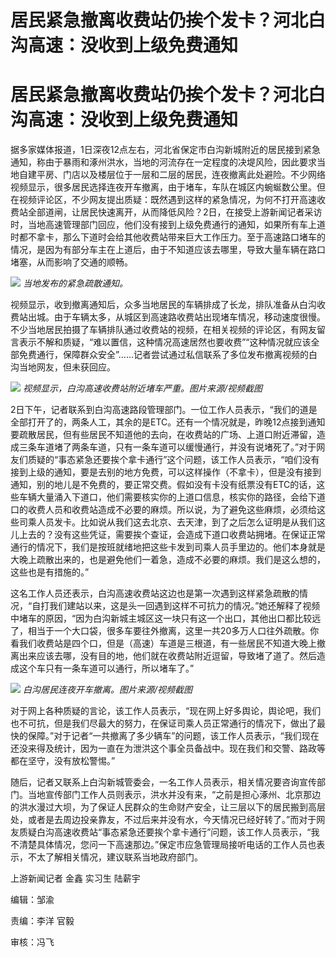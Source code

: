 # 居民紧急撤离收费站仍挨个发卡？河北白沟高速：没收到上级免费通知

# 居民紧急撤离收费站仍挨个发卡？河北白沟高速：没收到上级免费通知

据多家媒体报道，1日深夜12点左右，河北省保定市白沟新城附近的居民接到紧急通知，称由于暴雨和涿州洪水，当地的河流存在一定程度的决堤风险，因此要求当地自建平房、门店以及楼层位于一层和二层的居民，连夜撤离此处避险。不少网络视频显示，很多居民选择连夜开车撤离，由于堵车，车队在城区内蜿蜒数公里。但在视频评论区，不少网友提出质疑：既然遇到这样的紧急情况，为何不打开高速收费站全部道闸，让居民快速离开，从而降低风险？2日，在接受上游新闻记者采访时，当地高速管理部门回应，他们没有接到上级免费通行的通知，如果所有车上道时都不拿卡，那么下道时会给其他收费站带来巨大工作压力。至于高速路口堵车的情况，是因为有部分车主在上道后，由于不知道应该去哪里，导致大量车辆在路口堵塞，从而影响了交通的顺畅。

![](https://inews.gtimg.com/om_bt/OY9bcg2QmQGPwVMQ2G8AHduTXHQQxhmQZ8ngP7X26tAHgAA/1000)
_当地发布的紧急疏散通知。_

视频显示，收到撤离通知后，众多当地居民的车辆排成了长龙，排队准备从白沟收费站出城。由于车辆太多，从城区到高速路收费站出现堵车情况，移动速度很慢。不少当地居民拍摄了车辆排队通过收费站的视频，在相关视频的评论区，有网友留言表示不解和质疑，“难以置信，这种情况高速居然也要收费”“这种情况就应该全部免费通行，保障群众安全”……记者尝试通过私信联系了多位发布撤离视频的白沟当地网友，但未获回应。

![](https://inews.gtimg.com/om_bt/Ohmb60Y2KmRsPNYO5TCi_MlQWY88M1X_pZLZmQ5EhW9gUAA/1000)
_视频显示，白沟高速收费站附近堵车严重。图片来源/视频截图_

2日下午，记者联系到白沟高速路段管理部门。一位工作人员表示，“我们的道是全部打开了的，两条人工，其余的是ETC。还有一个情况就是，昨晚12点接到通知要疏散居民，但有些居民不知道他的去向，在收费站的广场、上道口附近滞留，造成三条车道堵了两条车道，只有一条车道可以缓慢通行，并没有说堵死了。”对于网友们质疑的“事态紧急还要挨个拿卡通行”这个问题，该工作人员表示，“咱们没有接到上级的通知，要是去别的地方免费，可以这样操作（不拿卡），但是没有接到通知，别的地儿是不免费的，要正常交费。假如没有卡没有纸票没有ETC的话，这些车辆大量涌入下道口，他们需要核实你的上道口信息，核实你的路径，会给下道口的收费人员和收费站造成不必要的麻烦。所以说，为了避免这些麻烦，必须给这些司乘人员发卡。比如说从我们这去北京、去天津，到了之后怎么证明是从我们这儿上去的？没有这些凭证，需要挨个查证，会造成下道口收费站拥堵。在保证正常通行的情况下，我们是按班就绪地把这些卡发到司乘人员手里边的。他们本身就是大晚上疏散出来的，也是避免他们一着急，造成不必要的麻烦。我们是这么想的，这些也是有措施的。”

这名工作人员还表示，白沟高速收费站这边也是第一次遇到这样紧急疏散的情况，“自打我们建站以来，这是头一回遇到这样不可抗力的情况。”她还解释了视频中堵车的原因，“因为白沟新城主城区这一块只有这一个出口，其他出口都比较远了，相当于一个大口袋，很多车要往外撤离，这里一共20多万人口往外疏散。你看我们收费站是四个口，但是（高速）车道是三根道，有一些居民不知道大晚上撤离出来应该去哪，没有目的地，他们就在收费站附近逗留，导致堵了道了。然后造成这个车只有一条车道可以通行，所以堵车了。”

![](https://inews.gtimg.com/om_bt/OS1QH2R1dNGJr67f5ipCNLuKlLG40Y_yA7qs1a2WMFBDkAA/1000)
_白沟居民连夜开车撤离。图片来源/视频截图_

对于网上各种质疑的言论，该工作人员表示，“现在网上好多舆论，舆论吧，我们也不可抗，但是我们尽最大的努力，在保证司乘人员正常通行的情况下，做出了最快的保障。”对于记者“一共撤离了多少辆车”的问题，该工作人员表示，“我们现在还没来得及统计，因为一直在为泄洪这个事全员备战中。现在我们和交警、路政等都在坚守，没有放松警惕。”

随后，记者又联系上白沟新城管委会，一名工作人员表示，相关情况要咨询宣传部门。当地宣传部门工作人员则表示，洪水并没有来，“之前是担心涿州、北京那边的洪水漫过大坝，为了保证人民群众的生命财产安全，让三层以下的居民搬到高层处，或者是去周边投亲靠友，不过后来并没有水，今天情况已经好转了。”而对于网友质疑白沟高速收费站“事态紧急还要挨个拿卡通行”问题，该工作人员表示，“我不清楚具体情况，您问一下高速那边。”保定市应急管理局接听电话的工作人员也表示，不太了解相关情况，建议联系当地政府部门。

上游新闻记者 金鑫 实习生 陆薪宇

编辑：邹渝

责编：李洋 官毅

审核：冯飞


